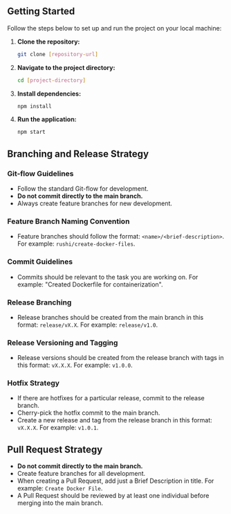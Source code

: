 ## Getting Started

Follow the steps below to set up and run the project on your local machine:

1. **Clone the repository:**
   ```bash
   git clone [repository-url]

2. **Navigate to the project directory:**
   ```bash
   cd [project-directory]

3. **Install dependencies:**
   ```bash
   npm install

4. **Run the application:**
   ```bash
   npm start

## Branching and Release Strategy

### Git-flow Guidelines
- Follow the standard Git-flow for development.
- **Do not commit directly to the main branch.**
- Always create feature branches for new development.

### Feature Branch Naming Convention
- Feature branches should follow the format: `<name>/<brief-description>`.
  For example: `rushi/create-docker-files`.

### Commit Guidelines
- Commits should be relevant to the task you are working on.
  For example: "Created Dockerfile for containerization".

### Release Branching
- Release branches should be created from the main branch in this format: `release/vX.X`.
  For example: `release/v1.0`.

### Release Versioning and Tagging
- Release versions should be created from the release branch with tags in this format: `vX.X.X`.
  For example: `v1.0.0`.

### Hotfix Strategy
- If there are hotfixes for a particular release, commit to the release branch.
- Cherry-pick the hotfix commit to the main branch.
- Create a new release and tag from the release branch in this format: `vX.X.X`.
  For example: `v1.0.1`.

## Pull Request Strategy

- **Do not commit directly to the main branch.**
- Create feature branches for all development.
- When creating a Pull Request, add just a Brief Description in title.
  For example: `Create Docker File`.
- A Pull Request should be reviewed by at least one individual before merging into the main branch.

